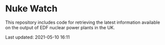 # Nuke Watch

This repository includes code for retrieving the latest information available on the output of EDF nuclear power plants in the UK.

Last updated: 2021-05-10 16:11
